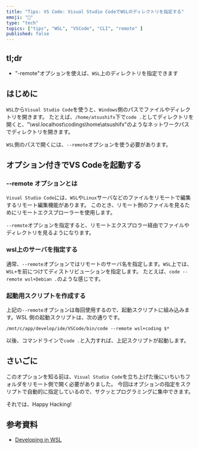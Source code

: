 ```yaml
---
title: "Tips: VS Code: Visual Studio CodeでWSLのディレクトリを指定する"
emoji: "🍿"
type: "tech"
topics: ["tips", "WSL", "VSCode", "CLI", "remote" ]
published: false
---
```


## tl;dr

- "-remote"オプションを使えば、`WSL`上のディレクトリを指定できます

## はじめに

`WSL`から`Visual Studio Code`を使うと、`Windows`側のパスでファイルやディレクトリを開きます。
たとえば、`/home/atsushifx`下で`code .`としてディレクトリを開くと、"\\wsl.localhost\codings\home\atsushifx"のようなネットワークパスでディレクトリを開きます。

`WSL`側のパスで開くには、`--remote`オプションを使う必要があります。

## オプション付きでVS Codeを起動する

### --remote オプションとは

`Visual Studio Code`には、`WSL`や`Linux`サーバなどのファイルをリモートで編集するリモート編集機能があります。
このとき、リモート側のファイルを見るためにリモートエクスプローラーを使用します。

`--remote`オプションを指定すると、リモートエクスプロラー経由でファイルやディレクトリを見るようになります。

### wsl上のサーバを指定する

通常、`--remote`オプションではリモートのサーバ名を指定します。`WSL`上では、`WSL+`を前につけてディストリビューションを指定します。
たとえば、`code --remote wsl+Debian .`のような感じです。

### 起動用スクリプトを作成する

上記の`--remote`オプションは毎回使用するので、起動スクリプトに組み込みます。WSL 側の起動スクリプトは、次の通りです。

``` code : shell script
/mnt/c/app/develop/ide/VSCode/bin/code --remote wsl+coding $*

```

以後、コマンドラインで`code .`と入力すれば、上記スクリプトが起動します。

## さいごに

このオプションを知る前は、`Visual Studio Code`を立ち上げた後にいちいちフォルダをリモート側で開く必要がありました。
今回はオプションの指定をスクリプトで自動的に指定しているので、サクッとプログラミングに集中できます。

それでは、Happy Hacking!

## 参考資料

- [Developing in WSL](https://code.visualstudio.com/docs/remote/wsl)
